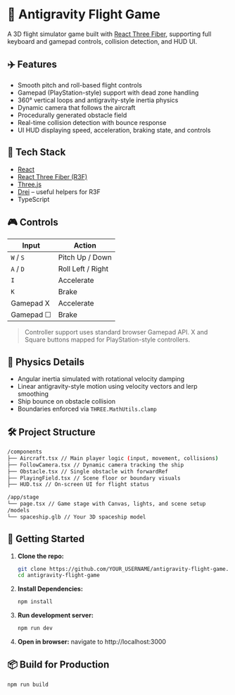 # 🚀 Antigravity Flight Game

A 3D flight simulator game built with [React Three Fiber](https://github.com/pmndrs/react-three-fiber), supporting full keyboard and gamepad controls, collision detection, and HUD UI.

## ✈️ Features

- Smooth pitch and roll-based flight controls
- Gamepad (PlayStation-style) support with dead zone handling
- 360° vertical loops and antigravity-style inertia physics
- Dynamic camera that follows the aircraft
- Procedurally generated obstacle field
- Real-time collision detection with bounce response
- UI HUD displaying speed, acceleration, braking state, and controls

## 🧩 Tech Stack

- [React](https://react.dev/)
- [React Three Fiber (R3F)](https://docs.pmnd.rs/react-three-fiber)
- [Three.js](https://threejs.org/)
- [Drei](https://github.com/pmndrs/drei) – useful helpers for R3F
- TypeScript

## 🎮 Controls

| Input      | Action              |
|------------|---------------------|
| `W` / `S`  | Pitch Up / Down     |
| `A` / `D`  | Roll Left / Right   |
| `I`        | Accelerate          |
| `K`        | Brake               |
| Gamepad X  | Accelerate          |
| Gamepad ☐  | Brake               |

> Controller support uses standard browser Gamepad API. X and Square buttons mapped for PlayStation-style controllers.

## 🧠 Physics Details

- Angular inertia simulated with rotational velocity damping
- Linear antigravity-style motion using velocity vectors and lerp smoothing
- Ship bounce on obstacle collision
- Boundaries enforced via `THREE.MathUtils.clamp`

## 🛠️ Project Structure

```bash
/components
├── Aircraft.tsx // Main player logic (input, movement, collisions)
├── FollowCamera.tsx // Dynamic camera tracking the ship
├── Obstacle.tsx // Single obstacle with forwardRef
├── PlayingField.tsx // Scene floor or boundary visuals
├── HUD.tsx // On-screen UI for flight status

/app/stage
└── page.tsx // Game stage with Canvas, lights, and scene setup
/models
└── spaceship.glb // Your 3D spaceship model
```

## 🚀 Getting Started

1. **Clone the repo:**
   ```bash
   git clone https://github.com/YOUR_USERNAME/antigravity-flight-game.git
   cd antigravity-flight-game
   ```

2. **Install Dependencies:**
    ```bash
    npm install
    ```
    
3. **Run development server:**
    ```bash
    npm run dev
    ```
    
4. **Open in browser:**
    navigate to http://localhost:3000

## 📦 Build for Production
```bash
npm run build
```